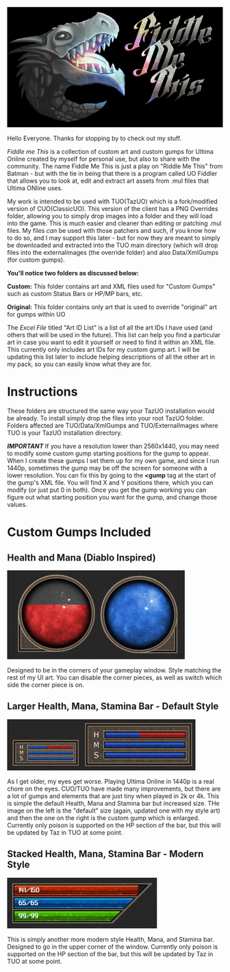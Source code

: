 <img src="/Images/FMT-Logo.png" width="817">

Hello Everyone. Thanks for stopping by to check out my stuff.

*Fiddle me This* is a collection of custom art and custom gumps for Ultima Online created by myself for personal use, but also to share with the community. The name Fiddle Me This is just a play on "Riddle Me This" from Batman - but with the tie in being that there is a program called UO Fiddler that allows you to look at, edit and extract art assets from .mul files that Ultima ONline uses.

My work is intended to be used with TUO(TazUO) which is a fork/modified version of CUO(ClassicUO). This version of the client has a PNG Overrides folder, allowing you to simply drop images into a folder and they will load into the game. This is much easier and cleaner than editing or patching .mul files. My files *can* be used with those patchers and such, if you know how to do so, and I may support this later - but for now they are meant to simply be downloaded and extracted into the TUO main directory (which will drop files into the externalimages (the override folder) and also Data/XmlGumps (for custom gumps).

**You'll notice two folders as discussed below:**

**Custom:** This folder contains art and XML files used for "Custom Gumps" such as custom Status Bars or HP/MP bars, etc.

**Original:** This folder contains only art that is used to override "original" art for gumps within UO

The *Excel File* titled "Art ID List" is a list of all the art IDs I have used (and others that will be used in the future). This list can help you find a particular art in case you want to edit it yourself or need to find it within an XML file. This currently only includes art IDs for my custom gump art. I will be updating this list later to include helping descriptions of all the other art in my pack, so you can easily know what they are for.

# Instructions

These folders are structured the same way your TazUO installation would be already. To install simply drop the files into your root TazUO folder. Folders affected are TUO/Data/XmlGumps and TUO/ExternalImages where TUO is your TazUO installation directory.


***IMPORTANT*** If you have a resolution lower than 2560x1440, you may need to modify some custom gump starting positions for the gump to appear. When I create these gumps I set them up for my own game, and since I run 1440p, sometimes the gump may be off the screen for someone with a lower resolution. You can fix this by going to the **<gump** tag at the start of the gump's XML file. You will find X and Y positions there, which you can modify (or just put 0 in both). Once you get the gump working you can figure out what starting position you want for the gump, and change those values.

# Custom Gumps Included

## Health and Mana (Diablo Inspired) 

<img src="/Images/HP-MP-Orbs.gif" width="415">

Designed to be in the corners of your gameplay window. Style matching the rest of my UI art. You can disable the corner pieces, as well as switch which side the corner piece is on.

## Larger Health, Mana, Stamina Bar - Default Style

<img src="/Images/Default-Large-HP-MP.gif" width="440">

As I get older, my eyes get worse. Playing Ultima Online in 1440p is a real chore on the eyes. CUO/TUO have made many improvements, but there are a lot of gumps and elements that are just tiny when played in 2k or 4k. This is simple the default Health, Mana and Stamina bar but increased size. THe image on the left is the "default" size (again, updated one with my style art) and then the one on the right is the custom gump which is enlarged. Currently only poison is supported on the HP section of the bar, but this will be updated by Taz in TUO at some point.

## Stacked Health, Mana, Stamina Bar - Modern Style

<img src="/Images/Stacked-HP-MP-SP.gif" width="350">

This is simply another more modern style Health, Mana, and Stamina bar. Designed to go in the upper corner of the window. Currently only poison is supported on the HP section of the bar, but this will be updated by Taz in TUO at some point.
